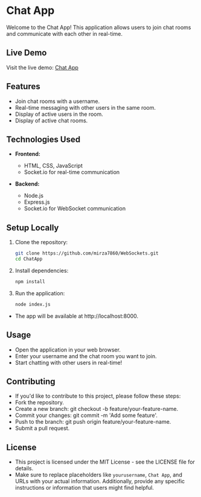 # Chat App

Welcome to the Chat App! This application allows users to join chat rooms and communicate with each other in real-time.

## Live Demo

Visit the live demo: [Chat App](https://chat-app-2cwb.onrender.com/)

## Features

- Join chat rooms with a username.
- Real-time messaging with other users in the same room.
- Display of active users in the room.
- Display of active chat rooms.

## Technologies Used

- **Frontend:**
  - HTML, CSS, JavaScript
  - Socket.io for real-time communication

- **Backend:**
  - Node.js
  - Express.js
  - Socket.io for WebSocket communication

## Setup Locally

1. Clone the repository:

   ```bash
   git clone https://github.com/mirza7860/WebSockets.git
   cd ChatApp
   ```
2. Install dependencies:

   ```bash
   npm install
   ```
3. Run the application:

   ```bash
   node index.js
   ```
- The app will be available at http://localhost:8000.

## Usage

  - Open the application in your web browser.
  - Enter your username and the chat room you want to join.
  - Start chatting with other users in real-time!

## Contributing

  - If you'd like to contribute to this project, please follow these steps:
  - Fork the repository.
  - Create a new branch: git checkout -b feature/your-feature-name.
  - Commit your changes: git commit -m 'Add some feature'.
  - Push to the branch: git push origin feature/your-feature-name.
  - Submit a pull request.

## License

  - This project is licensed under the MIT License - see the LICENSE file for details.
  - Make sure to replace placeholders like `yourusername`, `Chat App`, and URLs with your actual information. Additionally, provide any specific instructions or information that users might find helpful.
